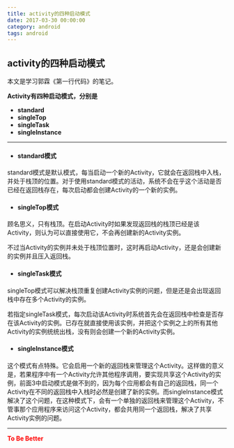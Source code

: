 ```yaml
---
title: activity的四种启动模式
date: 2017-03-30 00:00:00
category: android
tags: android
---
```



## activity的四种启动模式

本文是学习郭霖《第一行代码》的笔记。

<!-- more -->

**Activity有四种启动模式，分别是**

* **standard**
* **singleTop**
* **singleTask**
* **singleInstance**

***

- #### standard模式
standard模式是默认模式，每当启动一个新的Activity，它就会在返回栈中入栈，并处于栈顶的位置。对于使用standard模式的活动，系统不会在乎这个活动是否已经在返回栈存在，每次启动都会创建Activity的一个新的实例。


- #### singleTop模式
顾名思义，只有栈顶。在启动Activity时如果发现返回栈的栈顶已经是该Activity，则认为可以直接使用它，不会再创建新的Activity实例。

不过当Activity的实例并未处于栈顶位置时，这时再启动Activity，还是会创建新的实例并且压入返回栈。


- #### singleTask模式
singleTop模式可以解决栈顶重复创建Activity实例的问题，但是还是会出现返回栈中存在多个Activity的实例。

若指定singleTask模式，每次启动该Activity时系统首先会在返回栈中检查是否存在该Activity的实例。已存在就直接使用该实例，并把这个实例之上的所有其他Activity的实例统统出栈，没有则会创建一个新的Activity实例。

- #### singleInstance模式
这个模式有点特殊。它会启用一个新的返回栈来管理这个Activity。这样做的意义是，若果程序中有一个Activity允许其他程序调用，要实现共享这个Activity的实例，前面3中启动模式是做不到的，因为每个应用都会有自己的返回栈，同一个Activity在不同的返回栈中入栈时必然是创建了新的实例。而singleInstance模式解决了这个问题，在这种模式下，会有一个单独的返回栈来管理这个Activity，不管事那个应用程序来访问这个Activity，都会共用同一个返回栈，解决了共享Activity实例的问题。


***

<p style="color:red;"><b>To Be Better</b></p>
